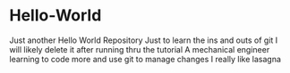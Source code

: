 # Hello-World
Just another Hello World Repository
Just to learn the ins and outs of git
I will likely delete it after running thru the tutorial
A mechanical engineer learning to code more and use git to manage changes
I really like lasagna
